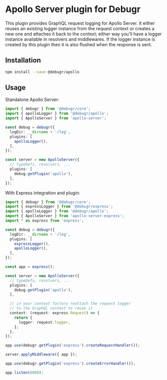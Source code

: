 Apollo Server plugin for Debugr
===============================

This plugin provides GraphQL request logging for Apollo Server.
It either reuses an existing logger instance from the request context
or creates a new one and attaches it back to the context; either way
you'll have a logger instance available in resolvers and middlewares.
If the logger instance is created by this plugin then it is also
flushed when the response is sent.

## Installation

```bash
npm install --save @debugr/apollo
```

## Usage

Standalone Apollo Server:

```typescript
import { debugr } from '@debugr/core';
import { apolloLogger } from '@debugr/apollo';
import { ApolloServer } from 'apollo-server';

const debug = debugr({
  logDir: __dirname + '/log',
  plugins: [
    apolloLogger(),
  ],
});

const server = new ApolloServer({
  // typeDefs, resolvers, ...
  plugins: [
    debug.getPlugin('apollo'),
  ],
});
```

With Express integration and plugin:

```typescript
import { debugr } from '@debugr/core';
import { expressLogger } from '@debugr/express';
import { apolloLogger } from '@debugr/apollo';
import { ApolloServer } from 'apollo-server-express';
import * as express from 'express';

const debug = debugr({
  logDir: __dirname + '/log',
  plugins: [
    expressLogger(),
    apolloLogger(),
  ],
});

const app = express();

const server = new ApolloServer({
  // typeDefs, resolvers, ...
  plugins: [
    debug.getPlugin('apollo'),
  ],

  // in your context factory reattach the request logger
  // to the GraphQL context to reuse it
  context: (request: express.Request) => {
    return {
      logger: request.logger,
    };
  },
});

app.use(debugr.getPlugin('express').createRequestHandler());

server.applyMiddleware({ app });

app.use(debugr.getPlugin('express').createErrorHandler());

app.listen(8000);
```
